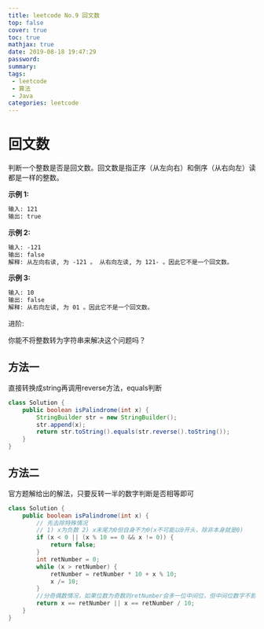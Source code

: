 ```yaml
---
title: leetcode No.9 回文数
top: false
cover: true
toc: true
mathjax: true
date: 2019-08-18 19:47:29
password:
summary:
tags:
 - leetcode
 - 算法
 - Java
categories: leetcode
---
```


# 回文数

判断一个整数是否是回文数。回文数是指正序（从左向右）和倒序（从右向左）读都是一样的整数。

**示例 1:**

```markdown
输入: 121
输出: true
```

**示例 2:**

```markdown
输入: -121
输出: false
解释: 从左向右读, 为 -121 。 从右向左读, 为 121- 。因此它不是一个回文数。
```

**示例 3:**

```markdown
输入: 10
输出: false
解释: 从右向左读, 为 01 。因此它不是一个回文数。
```

进阶:

你能不将整数转为字符串来解决这个问题吗？

## 方法一

直接转换成string再调用reverse方法，equals判断

```java
class Solution {
    public boolean isPalindrome(int x) {
        StringBuilder str = new StringBuilder();
        str.append(x);
        return str.toString().equals(str.reverse().toString());
    }
}
```

## 方法二

官方题解给出的解法，只要反转一半的数字判断是否相等即可

```java
class Solution {
    public boolean isPalindrome(int x) {
        // 先去除特殊情况
        // 1) x为负数 2) x末尾为0但自身不为0(x不可能以0开头，除非本身就是0)
        if (x < 0 || (x % 10 == 0 && x != 0)) {
            return false;
        }
        int retNumber = 0;
        while (x > retNumber) {
            retNumber = retNumber * 10 + x % 10;
            x /= 10;
        }
        //分奇偶数情况，如果位数为奇数则retNumber会多一位中间位，但中间位数字不影响回文
        return x == retNumber || x == retNumber / 10;
    }
}
```
